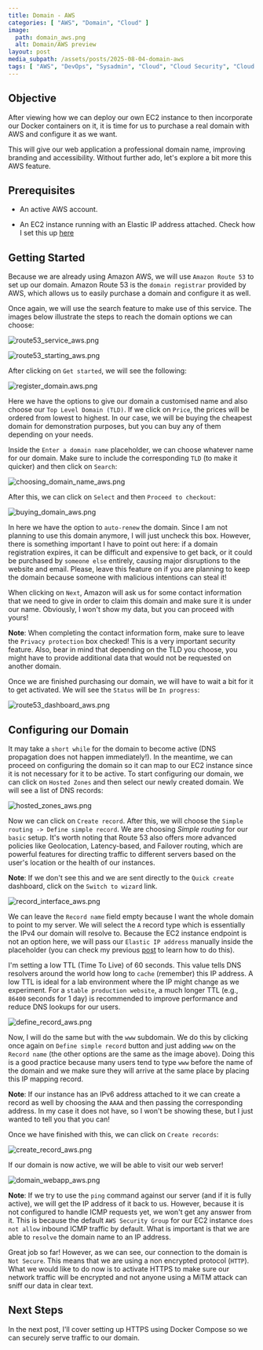 ```yaml
---
title: Domain - AWS
categories: [ "AWS", "Domain", "Cloud" ]
image:
  path: domain_aws.png
  alt: Domain/AWS preview
layout: post
media_subpath: /assets/posts/2025-08-04-domain-aws
tags: [ "AWS", "DevOps", "Sysadmin", "Cloud", "Cloud Security", "Cloud Management", "Domain" ]
---
```


## Objective

After viewing how we can deploy our own EC2 instance to then incorporate our Docker containers on it, it is time for us to purchase a real domain with AWS and configure it as we want. 

This will give our web application a professional domain name, improving branding and accessibility. Without further ado, let's explore a bit more this AWS feature.
## Prerequisites

- An active AWS account.

- An EC2 instance running with an Elastic IP address attached. Check how I set this up [here](https://xycxz.github.io/ec2-aws/)
## Getting Started

Because we are already using Amazon AWS, we will use `Amazon Route 53` to set up our domain. Amazon Route 53 is the `domain registrar` provided by AWS, which allows us to easily purchase a domain and configure it as well.

Once again, we will use the search feature to make use of this service. The images below illustrate the steps to reach the domain options we can choose:

![route53_service_aws.png](route53_service_aws.png)

![route53_starting_aws.png](route53_starting_aws.png)

After clicking on `Get started`, we will see the following:

![register_domain.aws.png](register_domain_aws.png)

Here we have the options to give our domain a customised name and also choose our `Top Level Domain (TLD)`. If we click on `Price`, the prices will be ordered from lowest to highest. In our case, we will be buying the cheapest domain for demonstration purposes, but you can buy any of them depending on your needs.

Inside the `Enter a domain name` placeholder, we can choose whatever name for our domain. Make sure to include the corresponding `TLD` (to make it quicker) and then click on `Search`:

![choosing_domain_name_aws.png](choosing_domain_name_aws.png)

After this, we can click on `Select` and then `Proceed to checkout`:

![buying_domain_aws.png](buying_domain_aws.png)

In here we have the option to `auto-renew` the domain. Since I am not planning to use this domain anymore, I will just uncheck this box. However, there is something important I have to point out here: if a domain registration expires, it can be difficult and expensive to get back, or it could be purchased by `someone else` entirely, causing major disruptions to the website and email. Please, leave this feature on if you are planning to keep the domain because someone with malicious intentions can steal it!

When clicking on `Next`, Amazon will ask us for some contact information that we need to give in order to claim this domain and make sure it is under our name. Obviously, I won't show my data, but you can proceed with yours!

**Note**: When completing the contact information form, make sure to leave the `Privacy protection` box checked! This is a very important security feature. Also, bear in mind that depending on the TLD you choose, you might have to provide additional data that would not be requested on another domain.

Once we are finished purchasing our domain, we will have to wait a bit for it to get activated. We will see the `Status` will be `In progress`:

![route53_dashboard_aws.png](route53_dashboard_aws.png)
## Configuring our Domain

It may take a `short while` for the domain to become active (DNS propagation does not happen immediately!). In the meantime, we can proceed on configuring the domain so it can map to our EC2 instance since it is not necessary for it to be active. To start configuring our domain, we can click on `Hosted Zones` and then select our newly created domain. We will see a list of DNS records:

![hosted_zones_aws.png](hosted_zones_aws.png)

Now we can click on `Create record`. After this, we will choose the `Simple routing -> Define simple record`. We are choosing _Simple routing_ for our `basic` setup. It's worth noting that Route 53 also offers more advanced policies like Geolocation, Latency-based, and Failover routing, which are powerful features for directing traffic to different servers based on the user's location or the health of our instances.

**Note**: If we don't see this and we are sent directly to the `Quick create` dashboard, click on the `Switch to wizard` link.

![record_interface_aws.png](record_interface_aws.png)

We can leave the `Record name` field empty because I want the whole domain to point to my server. We will select the `A` record type which is essentially the IPv4 our domain will resolve to. Because the EC2 instance endpoint is not an option here, we will pass our `Elastic IP address` manually inside the placeholder (you can check my previous [post](https://xycxz.github.io/ec2-aws/) to learn how to do this).

I'm setting a low TTL (Time To Live) of 60 seconds. This value tells DNS resolvers around the world how long to `cache` (remember) this IP address. A low TTL is ideal for a lab environment where the IP might change as we experiment. For a `stable production website`, a much longer TTL (e.g., `86400` seconds for 1 day) is recommended to improve performance and reduce DNS lookups for our users.

![define_record_aws.png](define_record_aws.png)

Now, I will do the same but with the `www` subdomain. We do this by clicking once again on `Define simple record` button and just adding `www` on the `Record name` (the other options are the same as the image above). Doing this is a good practice because many users tend to type `www` before the name of the domain and we make sure they will arrive at the same place by placing this IP mapping record.

**Note**: If our instance has an IPv6 address attached to it we can create a record as well by choosing the `AAAA` and then passing the corresponding address. In my case it does not have, so I won't be showing these, but I just wanted to tell you that you can!

Once we have finished with this, we can click on `Create records`:

![create_record_aws.png](create_record_aws.png)

If our domain is now active, we will be able to visit our web server!

![domain_webapp_aws.png](domain_webapp_aws.png)

**Note**: If we try to use the `ping` command against our server (and if it is fully active), we will get the IP address of it back to us. However, because it is not configured to handle ICMP requests yet, we won't get any answer from it. This is because the default `AWS Security Group` for our EC2 instance `does not allow` inbound ICMP traffic by default. What is important is that we are able to `resolve` the domain name to an IP address.

Great job so far! However, as we can see, our connection to the domain is `Not Secure`. This means that we are using a non encrypted protocol (`HTTP`). What we would like to do now is to activate HTTPS to make sure our network traffic will be encrypted and not anyone using a MiTM attack can sniff our data in clear text. 
## Next Steps

In the next post, I'll cover setting up HTTPS using Docker Compose so we can securely serve traffic to our domain.